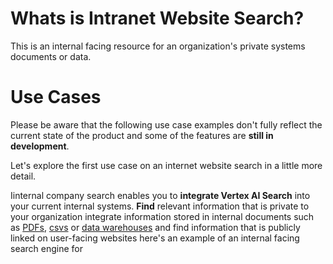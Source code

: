 # Whats is Intranet Website Search?

This is an internal facing resource for an organization's private systems documents or data. 

# Use Cases

Please be aware that the following use case examples don't fully reflect the current state of the product and some of the features are **still in development**.


Let's explore the first use case on an internet website search in a little more detail.

Iinternal company search enables you to **integrate Vertex AI Search** into your current internal systems. **Find** relevant information that is private to your organization integrate information stored in internal documents such as <ins>PDFs</ins>, <ins>csvs</ins> or <ins>data warehouses</ins> and find information that is publicly linked on user-facing websites here's an example of an internal facing search engine for
